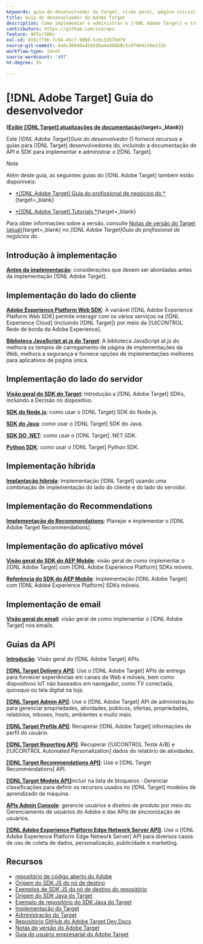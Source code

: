 ```yaml
---
keywords: guia do desenvolvedor do target, visão geral, página inicial
title: Guia do desenvolvedor do Adobe Target
description: Como implementar e administrar o [!DNL Adobe Target] e trabalhar com suas APIs e SDKs?
contributors: https://github.com/icaraps
feature: APIs/SDKs
exl-id: 655cff9b-fc04-45cf-9068-5c6c32b70d79
source-git-commit: dadc3804da4592dba4ad88b8c5c9f804c56e232b
workflow-type: tm+mt
source-wordcount: '407'
ht-degree: 5%

---
```


# [!DNL Adobe Target] Guia do desenvolvedor

**([Exibir [!DNL Target] atualizações de documentação](https://experienceleague.adobe.com/docs/target/using/release-notes/doc-change.html){target=_blank})**

Este *[!DNL Adobe Target]Guia do desenvolvedor* O fornece recursos e guias para [!DNL Target] desenvolvedores do, incluindo a documentação de API e SDK para implementar e administrar o [!DNL Target].

>[!NOTE]
>
>Além deste guia, as seguintes guias do [!DNL Adobe Target] também estão disponíveis:
>
>* [*[!DNL Adobe Target] Guia do profissional de negócios do *](https://experienceleague.adobe.com/docs/target/using/target-home.html?lang=pt-BR){target=_blank}
>
>* [*[!DNL Adobe Target] Tutorials *](https://experienceleague.adobe.com/docs/target-learn/tutorials/overview.html?lang=pt-BR){target=_blank}
>
>Para obter informações sobre a versão, consulte [Notas de versão do Target (atual)](https://experienceleague.adobe.com/docs/target/using/release-notes/release-notes.html){target=_blank} no *[!DNL Adobe Target]Guia do profissional de negócios do*.

## Introdução à implementação

**[Antes da implementação](/help/dev/before-implement/considerations-before-you-implement-target.md)**: considerações que devem ser abordadas antes da implementação [!DNL Adobe Target].

## Implementação do lado do cliente

[**Adobe Experience Platform Web SDK**](/help/dev/implement/client-side/aep-web-sdk.md): A variável [!DNL Adobe Experience Platform Web SDK] permite interagir com os vários serviços na [!DNL Experience Cloud] (incluindo [!DNL Target]) por meio da [!UICONTROL Rede de borda da Adobe Experience].

[**Biblioteca JavaScript at.js do Target**](/help/dev/implement/client-side/overview.md): A biblioteca JavaScript at.js do melhora os tempos de carregamento de página de implementações da Web, melhora a segurança e fornece opções de implementações melhores para aplicativos de página única.

## Implementação do lado do servidor

[**Visão geral do SDK do Target**](implement/server-side/server-side-overview.md): Introdução a [!DNL Adobe Target] SDKs, incluindo a Decisão no dispositivo.

[**SDK do Node.js**](implement/server-side/node-js/overview.md): como usar o [!DNL Target] SDK do Node.js.

[**SDK do Java**](implement/server-side/java/overview.md): como usar o [!DNL Target] SDK do Java.

[**SDK DO .NET**](implement/server-side/net/overview.md): como usar o [!DNL Target] .NET SDK.

[**Python SDK**](implement/server-side/python/overview.md): como usar o [!DNL Target] Python SDK.

## Implementação híbrida

[**Implantação híbrida**](implement/hybrid/hybrid-overview.md): Implementação [!DNL Target] usando uma combinação de implementação do lado do cliente e do lado do servidor.

## Implementação do Recommendations

[**Implementação do Recommendations**](implement/recommendations/recommendations.md): Planejar e implementar o [!DNL Adobe Target Recommendations].

## Implementação do aplicativo móvel

[**Visão geral do SDK do AEP Mobile**](implement/mobile/overview.md): visão geral de como implementar o [!DNL Adobe Target] com [!DNL Adobe Experience Platform] SDKs móveis.

[**Referência do SDK do AEP Mobile**](https://developer.adobe.com/client-sdks/documentation/): Implementação [!DNL Adobe Target] com [!DNL Adobe Experience Platform] SDKs móveis.

## Implementação de email

[**Visão geral do email**](implement/email/overview.md): visão geral de como implementar o [!DNL Adobe Target] nos emails.

## Guias da API

[**Introdução**](before-administer/target-api-overview.md): Visão geral do [!DNL Adobe Target] APIs.

[**[!DNL Target Delivery API]**](/help/dev/implement/delivery-api/overview.md): Use o [!DNL Adobe Target] APIs de entrega para fornecer experiências em canais da Web e móveis, bem como dispositivos IoT não baseados em navegador, como TV conectada, quiosque ou tela digital na loja.

[**[!DNL Target Admin API]**](administer/admin-api/admin-api-overview-new.md): Use o [!DNL Adobe Target] API de administração para gerenciar propriedades, atividades, públicos, ofertas, propriedades, relatórios, mboxes, hosts, ambientes e muito mais.

[**[!DNL Target Profile API]**](/help/dev/administer/profile-api/profiles-api.md): Recuperar [!DNL Adobe Target] informações de perfil do usuário.

[**[!DNL Target Reporting API]**](https://developer.adobe.com/target/administer/admin-api/#tag/Reports): Recuperar [!UICONTROL Teste A/B] e [!UICONTROL Automated Personalization] dados do relatório de atividades.

[**[!DNL Target Recommendations API]**](https://developer.adobe.com/target/administer/recommendations-api/): Use o [!DNL Target Recommendations] API.

[**[!DNL Target Models API]**](administer/models-api/models-api-overview.md)incluir na lista de bloqueios : Gerenciar classificações para definir os recursos usados no [!DNL Target] modelos de aprendizado de máquina.

[**APIs Admin Console**](https://developer.adobe.com/umapi/): gerencie usuários e direitos de produto por meio do Gerenciamento de usuários do Adobe e das APIs de sincronização de usuários.

[**[!DNL Adobe Experience Platform Edge Network Server API]**](https://experienceleague.adobe.com/docs/experience-platform/edge-network-server-api/overview.html): Use o [!DNL Adobe Experience Platform Edge Network Server] API para diversos casos de uso de coleta de dados, personalização, publicidade e marketing.

## Recursos

* [repositório de código aberto do Adobe](https://github.com/adobe)
* [Origem do SDK JS do nó de destino](https://github.com/adobe/target-nodejs-sdk)
* [Exemplos de SDK JS do nó de destino do repositório](https://github.com/adobe/target-nodejs-sdk-samples)
* [Origem do SDK Java do Target](https://github.com/adobe/target-java-sdk)
* [Exemplo de repositório do SDK Java do Target](https://github.com/adobe/target-java-sdk-samples)
* [Implementação do Target](./before-implement/prepare-to-implement-target.md)
* [Administração do Target](./before-administer/target-api-overview.md)
* [Repositório GitHub do Adobe Target Dev Docs](https://github.com/AdobeDocs/target-developers)
* [Notas de versão do Adobe Target](https://experienceleague.adobe.com/docs/target/using/release-notes/release-notes.html)
* [Guia do usuário empresarial do Adobe Target](https://experienceleague.adobe.com/docs/target/using/target-home.html?lang=pt-BR)

